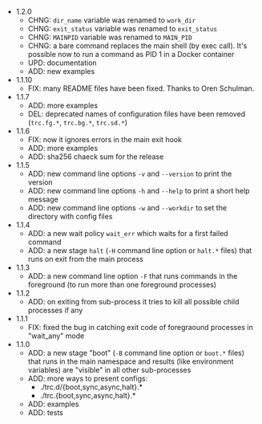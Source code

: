 * 1.2.0
    * CHNG: `dir_name` variable was renamed to `work_dir`
    * CHNG: `exit_status` variable was renamed to `exit_status`
    * CHNG: `MAINPID` variable was renamed to `MAIN_PID`
    * CHNG: a bare command replaces the main shell (by exec call).
            It's possible now to run a command as PID 1 in a Docker container
    * UPD:  documentation
    * ADD:  new examples
* 1.1.10
    * FIX: many README files have been fixed. Thanks to Oren Schulman.
* 1.1.7
    * ADD: more examples
    * DEL: deprecated names of configuration files have been removed 
           (`trc.fg.*`, `trc.bg.*`, `trc.sd.*`)
* 1.1.6
    * FIX: now it ignores errors in the main exit hook
    * ADD: more examples
    * ADD: sha256 chaeck sum for the release
* 1.1.5
    * ADD: new command line options `-v` and `--version` to print the version
    * ADD: new command line options `-h` and `--help` to print a short help
           message
    * ADD: new command line options `-w` and `--workdir` to set the directory
           with config files
* 1.1.4
    * ADD: a new wait policy `wait_err` which waits for a first failed command
    * ADD: a new stage `halt` (`-H` command line option or `halt.*` files) that
           runs on exit from the main process
* 1.1.3
    * ADD: a new command line option `-F` that runs commands in the foreground
           (to run more than one foreground processes)
* 1.1.2
    * ADD: on exiting from sub-process it tries to kill all possible child
           processes if any
* 1.1.1
    * FIX: fixed the bug in catching exit code of foregraound processes in
           "wait_any" mode
* 1.1.0
    * ADD: a new stage "boot" (`-B` command line option or `boot.*` files) that
           runs in the main namespace and results (like environment variables)
           are "visible" in all other sub-processes
    * ADD: more ways to present configs: 
        * ./trc.d/{boot,sync,async,halt}.*
        * ./trc.{boot,sync,async,halt}.*
    * ADD: examples
    * ADD: tests
